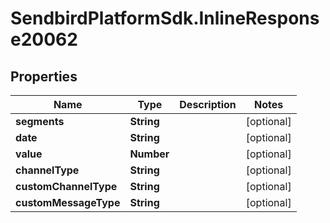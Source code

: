 # SendbirdPlatformSdk.InlineResponse20062

## Properties

Name | Type | Description | Notes
------------ | ------------- | ------------- | -------------
**segments** | **String** |  | [optional] 
**date** | **String** |  | [optional] 
**value** | **Number** |  | [optional] 
**channelType** | **String** |  | [optional] 
**customChannelType** | **String** |  | [optional] 
**customMessageType** | **String** |  | [optional] 



